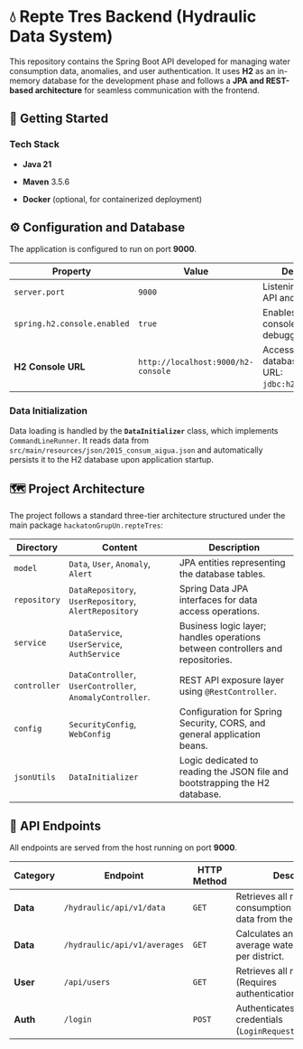 # 💧 Repte Tres Backend (Hydraulic Data System)

This repository contains the Spring Boot API developed for managing water consumption data, anomalies, and user authentication. It uses **H2** as an in-memory database for the development phase and follows a **JPA and REST-based architecture** for seamless communication with the frontend.

## 🚀 Getting Started

### Tech Stack

* **Java 21**

* **Maven** 3.5.6

* **Docker** (optional, for containerized deployment)

## ⚙️ Configuration and Database

The application is configured to run on port **9000**.

| Property | Value | Description |
|---|---|---|
| `server.port` | `9000` | Listening port for the API and server. |
| `spring.h2.console.enabled` | `true` | Enables the H2 console for debugging. |
| **H2 Console URL** | `http://localhost:9000/h2-console` | Access the database UI (JDBC URL: `jdbc:h2:mem:testdb`). |

### Data Initialization

Data loading is handled by the **`DataInitializer`** class, which implements `CommandLineRunner`. It reads data from `src/main/resources/json/2015_consum_aigua.json` and automatically persists it to the H2 database upon application startup.

## 🗺️ Project Architecture

The project follows a standard three-tier architecture structured under the main package `hackatonGrupUn.repteTres`:

| Directory | Content                                                  | Description |
|---|----------------------------------------------------------|---|
| `model` | `Data`, `User`, `Anomaly`, `Alert`                       | JPA entities representing the database tables. |
| `repository` | `DataRepository`, `UserRepository`, `AlertRepository`    | Spring Data JPA interfaces for data access operations. |
| `service` | `DataService`, `UserService`, `AuthService`              | Business logic layer; handles operations between controllers and repositories. |
| `controller` | `DataController`, `UserController`, `AnomalyController`. | REST API exposure layer using `@RestController`. |
| `config` | `SecurityConfig`, `WebConfig`                            | Configuration for Spring Security, CORS, and general application beans. |
| `jsonUtils` | `DataInitializer`                                        | Logic dedicated to reading the JSON file and bootstrapping the H2 database. |

## 🔌 API Endpoints

All endpoints are served from the host running on port **9000**.

| Category | Endpoint | HTTP Method | Description | Return Data                  |
|---|---|---|---|------------------------------|
| **Data** | `/hydraulic/api/v1/data` | `GET` | Retrieves all raw consumption and population data from the database. | List of `Data` objects.      |
| **Data** | `/hydraulic/api/v1/averages` | `GET` | Calculates and returns the average water consumption per district. | List of calculated averages. |
| **User** | `/api/users` | `GET` | Retrieves all registered users (Requires authentication/authorization). | List of `User` objects.      |
| **Auth** | `/login` | `POST` | Authenticates a user with credentials (`LoginRequestDto`). | Success response.            |
